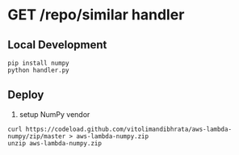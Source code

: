 GET /repo/similar handler
===========================================

## Local Development
```
pip install numpy
python handler.py
```

## Deploy
1. setup NumPy vendor
```
curl https://codeload.github.com/vitolimandibhrata/aws-lambda-numpy/zip/master > aws-lambda-numpy.zip
unzip aws-lambda-numpy.zip
```
